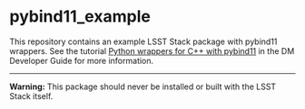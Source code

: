 # pybind11_example

This repository contains an example LSST Stack package with pybind11 wrappers.
See the tutorial [Python wrappers for C++ with pybind11](https://developer.lsst.io/pybind11/how-to.html) in the DM Developer Guide for more information.

* * * *

**Warning:** This package should never be installed or built with the LSST Stack itself.
